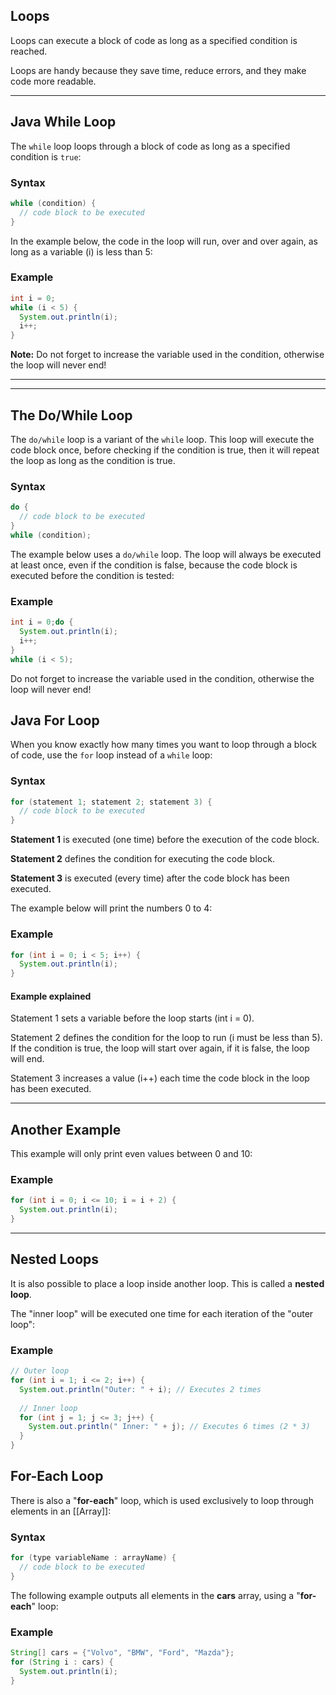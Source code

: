 ## Loops

Loops can execute a block of code as long as a specified condition is reached.

Loops are handy because they save time, reduce errors, and they make code more readable.

---

## Java While Loop

The `while` loop loops through a block of code as long as a specified condition is `true`:

### Syntax

```java
while (condition) {
  // code block to be executed
}
```

In the example below, the code in the loop will run, over and over again, as long as a variable (i) is less than 5:

### Example

```java
int i = 0;
while (i < 5) {
  System.out.println(i);
  i++;
}
```

**Note:** Do not forget to increase the variable used in the condition, otherwise the loop will never end!

---

---

## The Do/While Loop

The `do/while` loop is a variant of the `while` loop. This loop will execute the code block once, before checking if the condition is true, then it will repeat the loop as long as the condition is true.

### Syntax

```java
do {
  // code block to be executed
}
while (condition);
```

The example below uses a `do/while` loop. The loop will always be executed at least once, even if the condition is false, because the code block is executed before the condition is tested:

### Example

```java
int i = 0;do {
  System.out.println(i);
  i++;
}
while (i < 5);
```

Do not forget to increase the variable used in the condition, otherwise the loop will never end!

## Java For Loop

When you know exactly how many times you want to loop through a block of code, use the `for` loop instead of a `while` loop:

### Syntax

```java
for (statement 1; statement 2; statement 3) {
  // code block to be executed
}
```

**Statement 1** is executed (one time) before the execution of the code block.

**Statement 2** defines the condition for executing the code block.

**Statement 3** is executed (every time) after the code block has been executed.

The example below will print the numbers 0 to 4:

### Example

```java
for (int i = 0; i < 5; i++) {
  System.out.println(i);
}
```

#### Example explained

Statement 1 sets a variable before the loop starts (int i = 0).

Statement 2 defines the condition for the loop to run (i must be less than 5). If the condition is true, the loop will start over again, if it is false, the loop will end.

Statement 3 increases a value (i++) each time the code block in the loop has been executed.

---

## Another Example

This example will only print even values between 0 and 10:

### Example

```java
for (int i = 0; i <= 10; i = i + 2) {
  System.out.println(i);
}
```

---

## Nested Loops

It is also possible to place a loop inside another loop. This is called a **nested loop**.

The "inner loop" will be executed one time for each iteration of the "outer loop":

### Example

```java
// Outer loop
for (int i = 1; i <= 2; i++) {
  System.out.println("Outer: " + i); // Executes 2 times
  
  // Inner loop
  for (int j = 1; j <= 3; j++) {
    System.out.println(" Inner: " + j); // Executes 6 times (2 * 3)
  }
} 
```

## For-Each Loop

There is also a "**for-each**" loop, which is used exclusively to loop through elements in an [[Array]]:

### Syntax

```java
for (type variableName : arrayName) {
  // code block to be executed
}
```

The following example outputs all elements in the **cars** array, using a "**for-each**" loop:

### Example

```java
String[] cars = {"Volvo", "BMW", "Ford", "Mazda"};
for (String i : cars) {
  System.out.println(i);
}
```